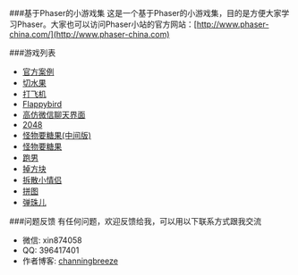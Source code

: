 ###基于Phaser的小游戏集
这是一个基于Phaser的小游戏集，目的是方便大家学习Phaser。大家也可以访问Phaser小站的官方网站：[http://www.phaser-china.com/](http://www.phaser-china.com) 

###游戏列表
* [官方案例](http://game.webxinxin.com/learn/exam8.html)
* [切水果](http://game.webxinxin.com/fruit/)
* [打飞机](http://game.webxinxin.com/plane/)
* [Flappybird](http://game.webxinxin.com/flappybird/)
* [高仿微信聊天界面](http://game.webxinxin.com/?game=weiduan&id=1)
* [2048](http://game.webxinxin.com/2048)
* [怪物要糖果(中间版)](http://game.webxinxin.com/candytbc)
* [怪物要糖果](http://game.webxinxin.com/candy)
* [跑男](http://game.webxinxin.com/run)
* [掉方块](http://game.webxinxin.com/blockdown)
* [拆散小情侣](http://game.webxinxin.com/breaklovers)
* [拼图](http://game.webxinxin.com/puzzle)
* [弹珠儿](http://game.webxinxin.com/hitball)

###问题反馈
有任何问题，欢迎反馈给我，可以用以下联系方式跟我交流

* 微信: xin874058
* QQ: 396417401
* 作者博客: [channingbreeze](http://www.channingbreeze.com/)

